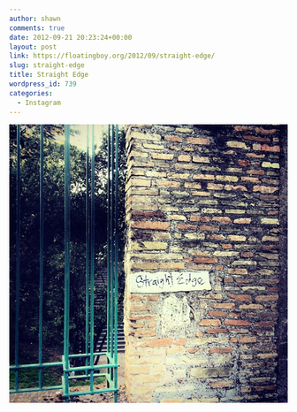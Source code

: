 ```yaml
---
author: shawn
comments: true
date: 2012-09-21 20:23:24+00:00
layout: post
link: https://floatingboy.org/2012/09/straight-edge/
slug: straight-edge
title: Straight Edge
wordpress_id: 739
categories:
  - Instagram
---
```


![Straight Edge](/assets/media/2012/09/377315cc040411e28c261231381b3d45_7.jpg)
